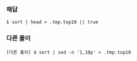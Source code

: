 ### 해답

```
$ sort | head > .tmp.top10 || true
```

### 다른 풀이

```
[다른 풀이] $ sort | sed -n '1,10p' > .tmp.top10
```

